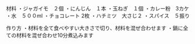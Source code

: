 材料
・ジャガイモ　２個
・にんじん　１本
・玉ねぎ　１個
・カレー粉　3カケ
・水　５００ml
・チョコレート 2枚
・ハチミツ　大さじ２
・スパイス　５振り

作り方
・材料を全て食べやすい大きさで切り、材料を混ぜ合わせます
・鍋に全ての材料を混ぜ合わせ10分煮込みます
